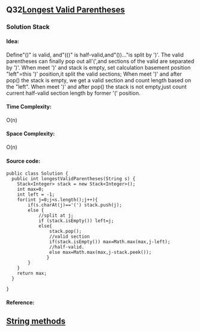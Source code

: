 ## Q32[Longest Valid Parentheses](https://leetcode.com/problems/longest-valid-parentheses/) 

### Solution Stack
#### Idea:
Define"()" is valid, and"(()" is half-valid,and"())..."is split by ')'.
The valid parentheses can finally pop out all'(',and sections of the valid are separated by ')'.
When meet ')' and stack is empty, set calculation basement position "left"=this ')' position,it split the valid sections;
When meet ')' and after pop() the stack is empty, we get a valid section and count length based on the "left".
When meet ')' and after pop() the stack is not empty,just count current half-valid section length by former '(' position.
#### Time Complexity: 
O(n)
#### Space Complexity:
O(n)
#### Source code:
```
public class Solution {
  public int longestValidParentheses(String s) {
    Stack<Integer> stack = new Stack<Integer>();
    int max=0;
    int left = -1;
    for(int j=0;j<s.length();j++){
        if(s.charAt(j)=='(') stack.push(j);            
        else {
            //split at j;
            if (stack.isEmpty()) left=j; 
            else{
                stack.pop();
                //valid section
                if(stack.isEmpty()) max=Math.max(max,j-left); 
                //half-valid.
                else max=Math.max(max,j-stack.peek());
               }
        }
    }
    return max;
  }

}

```
#### Reference:
[String methods](http://blog.csdn.net/az44yao/article/details/7582580)
---

